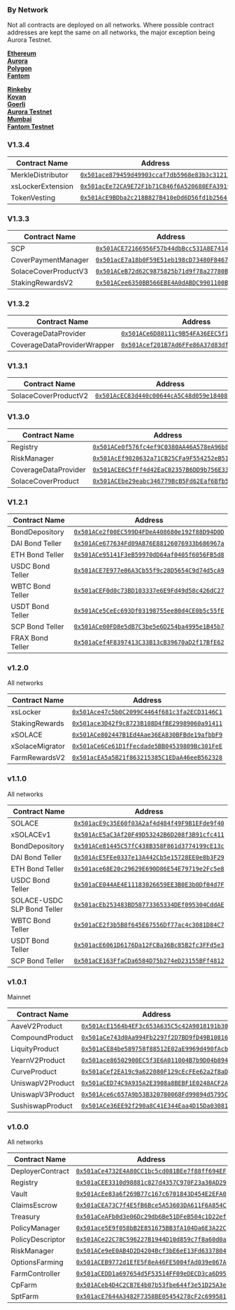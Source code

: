 ### By Network

Not all contracts are deployed on all networks. Where possible contract addresses are kept the same on all networks, the major exception being Aurora Testnet.

[**Ethereum**](Ethereum)  
[**Aurora**](Aurora)  
[**Polygon**](Polygon)  
[**Fantom**](Fantom)  

[**Rinkeby**](Testnet/Rinkeby)  
[**Kovan**](Testnet/Kovan)  
[**Goerli**](Testnet/Goerli)  
[**Aurora Testnet**](Testnet/Aurora%20Testnet)  
[**Mumbai**](Testnet/Mumbai)  
[**Fantom Testnet**](Testnet/Fantom%20Testnet)  

### V1.3.4

| Contract Name                | Address                                      |
|------------------------------|----------------------------------------------|
| MerkleDistributor            | [`0x501ace879459d49903ccaf7db5968e83b3c31213`](https://polygonscan.com/address/0x501ace879459d49903ccaf7db5968e83b3c31213) |
| xsLockerExtension            | [`0x501acEe72CA9E72F1b71C846f6A520680EFA3919`](https://etherscan.io/address/0x501acEe72CA9E72F1b71C846f6A520680EFA3919) |
| TokenVesting                 | [`0x501AcE9BDba2c218B827B410eDd6D56fd1b2564F`](https://etherscan.io/address/0x501AcE9BDba2c218B827B410eDd6D56fd1b2564F) |

### V1.3.3

| Contract Name                | Address                                      |
|------------------------------|----------------------------------------------|
| SCP                          | [`0x501ACE72166956F57b44dbBcc531A8E741449997`](https://etherscan.io/address/0x501ACE72166956F57b44dbBcc531A8E741449997) |
| CoverPaymentManager          | [`0x501acE7a18b0F59E51eb198cD73480F8467DE100`](https://etherscan.io/address/0x501acE7a18b0F59E51eb198cD73480F8467DE100) |
| SolaceCoverProductV3         | [`0x501ACeB72d62C9875825b71d9f78a27780B5624d`](https://etherscan.io/address/0x501ACeB72d62C9875825b71d9f78a27780B5624d) |
| StakingRewardsV2             | [`0x501ACee6350BB566EBE4A0dABDC9901100B8c445`](https://etherscan.io/address/0x501ACee6350BB566EBE4A0dABDC9901100B8c445) |

### V1.3.2

| Contract Name                | Address                                      |
|------------------------------|----------------------------------------------|
| CoverageDataProvider         | [`0x501ACe6D80111c9B54FA36EEC5f1B213d7F24770`](https://etherscan.io/address/0x501ACe6D80111c9B54FA36EEC5f1B213d7F24770) |
| CoverageDataProviderWrapper  | [`0x501Acef201B7Ad6FFe86A37d83df757454924aD5`](https://etherscan.io/address/0x501Acef201B7Ad6FFe86A37d83df757454924aD5) |

### V1.3.1

| Contract Name                | Address                                      |
|------------------------------|----------------------------------------------|
| SolaceCoverProductV2         | [`0x501AcEC83d440c00644cA5C48d059e1840852a64`](https://polygonscan.com/address/0x501AcEC83d440c00644cA5C48d059e1840852a64) |

### V1.3.0

| Contract Name                | Address                                      |
|------------------------------|----------------------------------------------|
| Registry                     | [`0x501ACe0f576fc4ef9C0380AA46A578eA96b85776`](https://etherscan.io/address/0x501ACe0f576fc4ef9C0380AA46A578eA96b85776) |
| RiskManager                  | [`0x501AcEf9020632a71CB25CFa9F554252eB51732b`](https://etherscan.io/address/0x501AcEf9020632a71CB25CFa9F554252eB51732b) |
| CoverageDataProvider         | [`0x501ACE6C5fFf4d42EaC02357B6DD9b756E337355`](https://etherscan.io/address/0x501ACE6C5fFf4d42EaC02357B6DD9b756E337355) |
| SolaceCoverProduct           | [`0x501ACEbe29eabc346779BcB5Fd62Eaf6Bfb5320E`](https://etherscan.io/address/0x501ACEbe29eabc346779BcB5Fd62Eaf6Bfb5320E) |

### V1.2.1

| Contract Name                | Address                                      |
|------------------------------|----------------------------------------------|
| BondDepository               | [`0x501ACe2f00EC599D4FDeA408680e192f88D94D0D`](https://etherscan.io/address/0x501ACe2f00EC599D4FDeA408680e192f88D94D0D) |
| DAI Bond Teller              | [`0x501ACe677634Fd09A876E88126076933b686967a`](https://etherscan.io/address/0x501ACe677634Fd09A876E88126076933b686967a) |
| ETH Bond Teller              | [`0x501ACe95141F3eB59970dD64af0405f6056FB5d8`](https://etherscan.io/address/0x501ACe95141F3eB59970dD64af0405f6056FB5d8) |
| USDC Bond Teller             | [`0x501ACE7E977e06A3Cb55f9c28D5654C9d74d5cA9`](https://etherscan.io/address/0x501ACE7E977e06A3Cb55f9c28D5654C9d74d5cA9) |
| WBTC Bond Teller             | [`0x501aCEF0d0c73BD103337e6E9Fd49d58c426dC27`](https://etherscan.io/address/0x501aCEF0d0c73BD103337e6E9Fd49d58c426dC27) |
| USDT Bond Teller             | [`0x501ACe5CeEc693Df03198755ee80d4CE0b5c55fE`](https://etherscan.io/address/0x501ACe5CeEc693Df03198755ee80d4CE0b5c55fE) |
| SCP Bond Teller              | [`0x501ACe00FD8e5dB7C3be5e6D254ba4995e1B45b7`](https://etherscan.io/address/0x501ACe00FD8e5dB7C3be5e6D254ba4995e1B45b7) |
| FRAX Bond Teller             | [`0x501aCef4F8397413C33B13cB39670aD2f17BfE62`](https://etherscan.io/address/0x501aCef4F8397413C33B13cB39670aD2f17BfE62) |

### v1.2.0

All networks

| Contract Name                | Address                                      |
|------------------------------|----------------------------------------------|
| xsLocker                     | [`0x501Ace47c5b0C2099C4464f681c3fa2ECD3146C1`](https://etherscan.io/address/0x501Ace47c5b0C2099C4464f681c3fa2ECD3146C1) |
| StakingRewards               | [`0x501ace3D42f9c8723B108D4fBE29989060a91411`](https://etherscan.io/address/0x501ace3D42f9c8723B108D4fBE29989060a91411) |
| xSOLACE                      | [`0x501ACe802447B1Ed4Aae36EA830BFBde19afbbF9`](https://etherscan.io/address/0x501ACe802447B1Ed4Aae36EA830BFBde19afbbF9) |
| xSolaceMigrator              | [`0x501aCe6Ce61D1fFecdade5BB04539809Bc301FeE`](https://etherscan.io/address/0x501aCe6Ce61D1fFecdade5BB04539809Bc301FeE) |
| FarmRewardsV2                | [`0x501acEA5a5B21f863215385C1EDaA46eeB562328`](https://etherscan.io/address/0x501acEA5a5B21f863215385C1EDaA46eeB562328) |

### v1.1.0

All networks  

| Contract Name                | Address                                      |
|------------------------------|----------------------------------------------|
| SOLACE                       | [`0x501acE9c35E60f03A2af4d484f49F9B1EFde9f40`](https://etherscan.io/address/0x501acE9c35E60f03A2af4d484f49F9B1EFde9f40) |
| xSOLACEv1                    | [`0x501AcE5aC3Af20F49D53242B6D208f3B91cfc411`](https://etherscan.io/address/0x501AcE5aC3Af20F49D53242B6D208f3B91cfc411) |
| BondDepository               | [`0x501ACe81445C57fC438B358F861d3774199cE13c`](https://etherscan.io/address/0x501ACe81445C57fC438B358F861d3774199cE13c) |
| DAI Bond Teller              | [`0x501AcE5FEe0337e13A442Cb5e15728EE0e8b3F29`](https://etherscan.io/address/0x501AcE5FEe0337e13A442Cb5e15728EE0e8b3F29) |
| ETH Bond Teller              | [`0x501ace68E20c29629E690D86E54E79719e2Fc5e8`](https://etherscan.io/address/0x501ace68E20c29629E690D86E54E79719e2Fc5e8) |
| USDC Bond Teller             | [`0x501aCE044AE4E11183026659EE3B0E3b0Df04d7F`](https://etherscan.io/address/0x501aCE044AE4E11183026659EE3B0E3b0Df04d7F) |
| SOLACE-USDC SLP Bond Teller  | [`0x501acEb253483BD58773365334DEf095304CddAE`](https://etherscan.io/address/0x501acEb253483BD58773365334DEf095304CddAE) |
| WBTC Bond Teller             | [`0x501aCE2f3b5B8f645E67556Df77ac4c3081D84C7`](https://etherscan.io/address/0x501aCE2f3b5B8f645E67556Df77ac4c3081D84C7) |
| USDT Bond Teller             | [`0x501acE6061D6176Da12FCBa36Bc85B2fc3FFd5e3`](https://etherscan.io/address/0x501acE6061D6176Da12FCBa36Bc85B2fc3FFd5e3) |
| SCP Bond Teller              | [`0x501aCE163FfaCDa6584D75b274eD23155BFf4812`](https://etherscan.io/address/0x501aCE163FfaCDa6584D75b274eD23155BFf4812) |

### v1.0.1

Mainnet

| Contract Name    | Address                                      |
|------------------|----------------------------------------------|
| AaveV2Product    | [`0x501AcE1564b4EF3c653A635C5c42A9018191b305`](https://etherscan.io/address/0x501AcE1564b4EF3c653A635C5c42A9018191b305) |
| CompoundProduct  | [`0x501aCe743d0Aa994Fb2297f2D7BD9fD49B10816b`](https://etherscan.io/address/0x501aCe743d0Aa994Fb2297f2D7BD9fD49B10816b) |
| LiquityProduct   | [`0x501aCE84be589758f88512E02aE9969d490fAcbC`](https://etherscan.io/address/0x501aCE84be589758f88512E02aE9969d490fAcbC) |
| YearnV2Product   | [`0x501ace86502900EC5f3E6A011004B7b9D04b8941`](https://etherscan.io/address/0x501ace86502900EC5f3E6A011004B7b9D04b8941) |
| CurveProduct     | [`0x501aCef2EA19c9a622080F129cEcFEe62a2f8aD5`](https://etherscan.io/address/0x501aCef2EA19c9a622080F129cEcFEe62a2f8aD5) |
| UniswapV2Product | [`0x501aCED74C9A935A2E3908a8BEBF1E0248ACF2A8`](https://etherscan.io/address/0x501aCED74C9A935A2E3908a8BEBF1E0248ACF2A8) |
| UniswapV3Product | [`0x501Ace6c657A9b53B320780068Fd99894d5795Cb`](https://etherscan.io/address/0x501Ace6c657A9b53B320780068Fd99894d5795Cb) |
| SushiswapProduct | [`0x501ACe36EE92f290a8C41E344Eaa4D15Da030818`](https://etherscan.io/address/0x501ACe36EE92f290a8C41E344Eaa4D15Da030818) |

### v1.0.0

All networks

| Contract Name    | Address                                      |
|------------------|----------------------------------------------|
| DeployerContract | [`0x501aCe4732E4A80CC1bc5cd081BEe7f88ff694EF`](https://etherscan.io/address/0x501aCe4732E4A80CC1bc5cd081BEe7f88ff694EF) |
| Registry         | [`0x501aCEE3310d98881c827d4357C970F23a30AD29`](https://etherscan.io/address/0x501aCEE3310d98881c827d4357C970F23a30AD29) |
| Vault            | [`0x501AcEe83a6f269B77c167c6701843D454E2EFA0`](https://etherscan.io/address/0x501AcEe83a6f269B77c167c6701843D454E2EFA0) |
| ClaimsEscrow     | [`0x501aCEA73C7f4E5fB6Bce5A53603DA611F6A854C`](https://etherscan.io/address/0x501aCEA73C7f4E5fB6Bce5A53603DA611F6A854C) |
| Treasury         | [`0x501aCeAFb0d3e06Dc29db6Be51DFeB504c1D22ef`](https://etherscan.io/address/0x501aCeAFb0d3e06Dc29db6Be51DFeB504c1D22ef) |
| PolicyManager    | [`0x501ace5E9f058bB2E851675BB3fA104Da6E3A22C`](https://etherscan.io/address/0x501ace5E9f058bB2E851675BB3fA104Da6E3A22C) |
| PolicyDescriptor | [`0x501ACe22C78C596227B1944D10d859c7f8a60d0a`](https://etherscan.io/address/0x501ACe22C78C596227B1944D10d859c7f8a60d0a) |
| RiskManager      | [`0x501ACe9eE0AB4D2D4204Bcf3bE6eE13Fd6337804`](https://etherscan.io/address/0x501ACe9eE0AB4D2D4204Bcf3bE6eE13Fd6337804) |
| OptionsFarming   | [`0x501ACEB9772d1EfE5F8eA46FE5004fAd039e067A`](https://etherscan.io/address/0x501ACEB9772d1EfE5F8eA46FE5004fAd039e067A) |
| FarmController   | [`0x501aCEDD1a697654d5F53514FF09eDECD3ca6D95`](https://etherscan.io/address/0x501aCEDD1a697654d5F53514FF09eDECD3ca6D95) |
| CpFarm           | [`0x501ACeb4D4C2CB7E4b07b53fbe644f3e51D25A3e`](https://etherscan.io/address/0x501ACeb4D4C2CB7E4b07b53fbe644f3e51D25A3e) |
| SptFarm          | [`0x501acE7644A3482F7358BE05454278cF2c699581`](https://etherscan.io/address/0x501acE7644A3482F7358BE05454278cF2c699581) |
